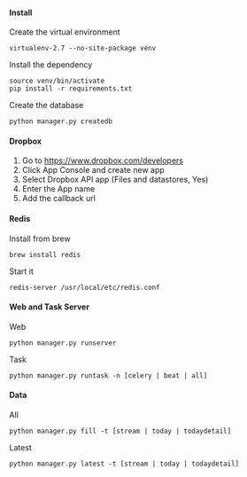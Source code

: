 #### Install

Create the virtual environment

    virtualenv-2.7 --no-site-package venv

Install the dependency

    source venv/bin/activate
    pip install -r requirements.txt

Create the database

    python manager.py createdb

#### Dropbox

1. Go to https://www.dropbox.com/developers
2. Click App Console and create new app
3. Select Dropbox API app (Files and datastores, Yes)
4. Enter the App name
5. Add the callback url

#### Redis

Install from brew

    brew install redis

Start it

    redis-server /usr/local/etc/redis.conf

#### Web and Task Server

Web

    python manager.py runserver

Task

    python manager.py runtask -n [celery | beat | all]

#### Data

All

    python manager.py fill -t [stream | today | todaydetail]

Latest

    python manager.py latest -t [stream | today | todaydetail]

